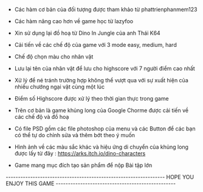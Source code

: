 - Các hàm cơ bản của đối tượng được tham khảo từ phattrienphanmem123

- Các hàm nâng cao hơn về game học từ lazyfoo

- Xin sử dụng lại đồ hoạ từ Dino In Jungle của anh Thái K64

- Cải tiến về các chế độ của game với 3 mode easy, medium, hard 

- Chế độ chọn màu cho nhân vật 

- Lưu lại tên của nhân vật để lưu cho highscore với 7 người điểm cao nhất 

- Xử lý để né tránh trường hợp không thể vượt qua với sự xuất hiện của nhiều chướng ngại vật cùng một lúc

- Điểm số Highscore được xử lý theo thời gian thực trong game

- Trên cơ bản là game khủng long của Google Chorme được cải tiến về các chế độ và đồ hoạ

- Có file PSD gồm các file photoshop của menu và các Button để các bạn có thể tự do chỉnh sửa và thêm bớt theo ý muốn

- Hình ảnh về các màu sắc khác và hiệu ứng di chuyển của khủng long được lấy từ đây : https://arks.itch.io/dino-characters

- Game mang mục đích tạo sản phẩm để nộp Bài tập lớn

-----------------------------------------------------------------    HOPE YOU ENJOY THIS GAME      -------------------------------------------------
